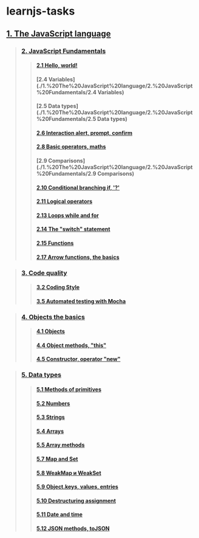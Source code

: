 # learnjs-tasks

## [1. The JavaScript language](./1.%20The%20JavaScript%20language)

>### [2. JavaScript Fundamentals](./1.%20The%20JavaScript%20language/2.%20JavaScript%20Fundamentals)
>>#### [2.1 Hello, world!](./1.%20The%20JavaScript%20language/2.%20JavaScript%20Fundamentals/2.1%20Hello,%20world!)
>>#### [2.4 Variables](./1.%20The%20JavaScript%20language/2.%20JavaScript%20Fundamentals/2.4 Variables)
>>#### [2.5 Data types](./1.%20The%20JavaScript%20language/2.%20JavaScript%20Fundamentals/2.5 Data types)
>>#### [2.6 Interaction alert, prompt, confirm](./1.%20The%20JavaScript%20language/2.%20JavaScript%20Fundamentals/2.6%20Interaction%20alert,%20prompt,%20confirm)
>>#### [2.8 Basic operators, maths](./1.%20The%20JavaScript%20language/2.%20JavaScript%20Fundamentals/2.8%20Basic%20operators,%20maths)
>>#### [2.9 Comparisons](./1.%20The%20JavaScript%20language/2.%20JavaScript%20Fundamentals/2.9 Comparisons)
>>#### [2.10 Conditional branching if, '?'](./1.%20The%20JavaScript%20language/2.%20JavaScript%20Fundamentals/2.10%20Conditional%20branching%20if,%20'?')
>>#### [2.11 Logical operators](./1.%20The%20JavaScript%20language/2.%20JavaScript%20Fundamentals/2.11%20Logical%20operators)
>>#### [2.13 Loops while and for](./1.%20The%20JavaScript%20language/2.%20JavaScript%20Fundamentals/2.13%20Loops%20while%20and%20for)
>>#### [2.14 The "switch" statement](./1.%20The%20JavaScript%20language/2.%20JavaScript%20Fundamentals/2.14%20The%20"switch"%20statement)
>>#### [2.15 Functions](./1.%20The%20JavaScript%20language/2.%20JavaScript%20Fundamentals/2.15%20Functions)
>>#### [2.17 Arrow functions, the basics](./1.%20The%20JavaScript%20language/2.%20JavaScript%20Fundamentals/2.17%20Arrow%20functions,%20the%20basics)

>### [3. Code quality](./1.%20The%20JavaScript%20language/3.%20Code%20quality)
>>#### [3.2 Coding Style](./1.%20The%20JavaScript%20language/3.%20Code%20quality/3.2%20Coding%20Style)
>>#### [3.5 Automated testing with Mocha](./1.%20The%20JavaScript%20language/3.%20Code%20quality/3.5%20Automated%20testing%20with%20Mocha)

>### [4. Objects the basics](./1.%20The%20JavaScript%20language/4.%20Objects%20the%20basics)
>>#### [4.1 Objects](./1.%20The%20JavaScript%20language/4.%20Objects%20the%20basics/4.1%20Objects)
>>#### [4.4 Object methods, "this"](./1.%20The%20JavaScript%20language/4.%20Objects%20the%20basics/4.4%20Object%20methods,%20"this")
>>#### [4.5 Constructor, operator "new"](./1.%20The%20JavaScript%20language/4.%20Objects%20the%20basics/4.5%20Constructor,%20operator%20"new")

>### [5. Data types](./1.%20The%20JavaScript%20language/5.%20Data%20types)
>>#### [5.1 Methods of primitives](./1.%20The%20JavaScript%20language/5.%20Data%20types/5.1%20Methods%20of%20primitives)
>>#### [5.2 Numbers](./1.%20The%20JavaScript%20language/5.%20Data%20types/5.1%20Methods%20of%20primitives)
>>#### [5.3 Strings](./1.%20The%20JavaScript%20language/5.%20Data%20types/5.3%20Strings)
>>#### [5.4 Arrays](./1.%20The%20JavaScript%20language/5.%20Data%20types/5.4%20Arrays)
>>#### [5.5 Array methods](./1.%20The%20JavaScript%20language/5.%20Data%20types/5.5%20Array%20methods)
>>#### [5.7 Map and Set](./1.%20The%20JavaScript%20language/5.%20Data%20types/5.7%20Map%20and%20Set)
>>#### [5.8 WeakMap и WeakSet](./1.%20The%20JavaScript%20language/5.%20Data%20types/5.8%20WeakMap%20и%20WeakSet)
>>#### [5.9 Object.keys, values, entries](./1.%20The%20JavaScript%20language/5.%20Data%20types/5.9%20Object.keys,%20values,%20entries)
>>#### [5.10 Destructuring assignment](./1.%20The%20JavaScript%20language/5.%20Data%20types/5.10%20Destructuring%20assignment)
>>#### [5.11 Date and time](./1.%20The%20JavaScript%20language/5.%20Data%20types/5.11%20Date%20and%20time)
>>#### [5.12 JSON methods, toJSON](./1.%20The%20JavaScript%20language/5.%20Data%20types/5.12%20JSON%20methods,%20toJSON)
